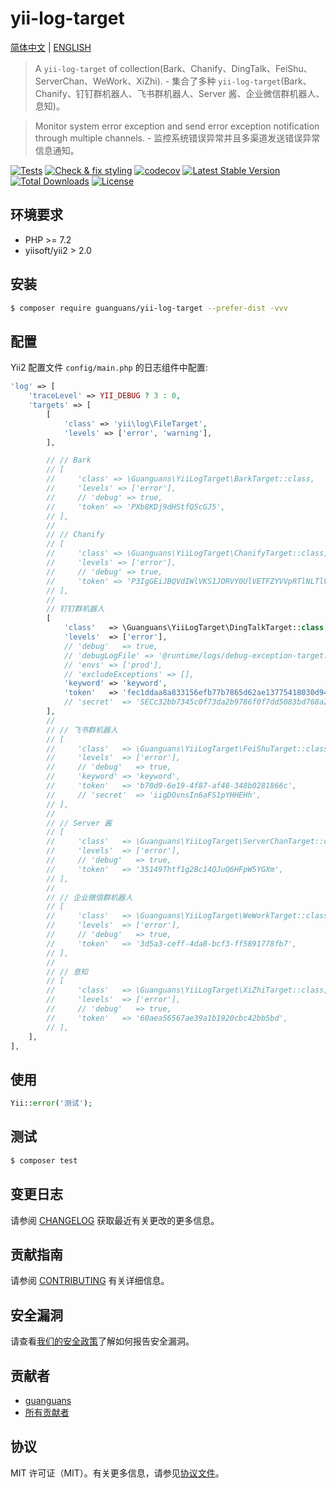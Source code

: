 # yii-log-target

[简体中文](README.md) | [ENGLISH](README-EN.md)

> A `yii-log-target` of collection(Bark、Chanify、DingTalk、FeiShu、ServerChan、WeWork、XiZhi). - 集合了多种 `yii-log-target`(Bark、Chanify、钉钉群机器人、飞书群机器人、Server 酱、企业微信群机器人、息知)。

> Monitor system error exception and send error exception notification through multiple channels. - 监控系统错误异常并且多渠道发送错误异常信息通知。

[![Tests](https://github.com/guanguans/yii-log-target/workflows/Tests/badge.svg)](https://github.com/guanguans/yii-log-target/actions)
[![Check & fix styling](https://github.com/guanguans/yii-log-target/workflows/Check%20&%20fix%20styling/badge.svg)](https://github.com/guanguans/yii-log-target/actions)
[![codecov](https://codecov.io/gh/guanguans/yii-log-target/branch/main/graph/badge.svg?token=URGFAWS6S4)](https://codecov.io/gh/guanguans/yii-log-target)
[![Latest Stable Version](https://poser.pugx.org/guanguans/yii-log-target/v)](//packagist.org/packages/guanguans/yii-log-target)
[![Total Downloads](https://poser.pugx.org/guanguans/yii-log-target/downloads)](//packagist.org/packages/guanguans/yii-log-target)
[![License](https://poser.pugx.org/guanguans/yii-log-target/license)](//packagist.org/packages/guanguans/yii-log-target)

## 环境要求

* PHP >= 7.2
* yiisoft/yii2 > 2.0

## 安装

``` bash
$ composer require guanguans/yii-log-target --prefer-dist -vvv
```

## 配置

Yii2 配置文件 `config/main.php` 的日志组件中配置:

``` php
'log' => [
    'traceLevel' => YII_DEBUG ? 3 : 0,
    'targets' => [
        [
            'class' => 'yii\log\FileTarget',
            'levels' => ['error', 'warning'],
        ],

        // // Bark
        // [
        //     'class' => \Guanguans\YiiLogTarget\BarkTarget::class,
        //     'levels' => ['error'],
        //     // 'debug' => true,
        //     'token' => 'PXb8KDj9dHStfQ5cGJ5',
        // ],
        //
        // // Chanify
        // [
        //     'class' => \Guanguans\YiiLogTarget\ChanifyTarget::class,
        //     'levels' => ['error'],
        //     // 'debug' => true,
        //     'token' => 'P3IgGEiJBQVdIWlVKS1JORVY0UlVETFZYVVpRTlNLTlVZVlZPT1JFGhR7vAyf8Uj5UQhhK4n6QfVzih96QyIECAEQAQ.G4z2i0VZP7lOiCKYif4LOXu3cBdizl-PLWYn_7zrGXQ',
        // ],
        //
        // 钉钉群机器人
        [
            'class'   => \Guanguans\YiiLogTarget\DingTalkTarget::class,
            'levels'  => ['error'],
            // 'debug'   => true,
            // 'debugLogFile' => '@runtime/logs/debug-exception-target.log',
            // 'envs' => ['prod'],
            // 'excludeExceptions' => [],
            'keyword' => 'keyword',
            'token'   => 'fec1ddaa8a833156efb77b7865d62ae13775418030d94d05da08bfca73eeb',
            // 'secret'  => 'SECc32bb7345c0f73da2b9786f0f7dd5083bd768a29b82e6d460149d730eee51730',
        ],
        //
        // // 飞书群机器人
        // [
        //     'class'   => \Guanguans\YiiLogTarget\FeiShuTarget::class,
        //     'levels'  => ['error'],
        //     // 'debug'   => true,
        //     'keyword' => 'keyword',
        //     'token'   => 'b70d9-6e19-4f87-af48-348b0281866c',
        //     // 'secret'  => 'iigDOvnsIn6aFS1pYHHEHh',
        // ],
        //
        // // Server 酱
        // [
        //     'class'   => \Guanguans\YiiLogTarget\ServerChanTarget::class,
        //     'levels'  => ['error'],
        //     // 'debug'   => true,
        //     'token'   => '35149Thtf1g2Bc14QJuQ6HFpW5YGXm',
        // ],
        //
        // // 企业微信群机器人
        // [
        //     'class'   => \Guanguans\YiiLogTarget\WeWorkTarget::class,
        //     'levels'  => ['error'],
        //     // 'debug'   => true,
        //     'token'   => '3d5a3-ceff-4da8-bcf3-ff5891778fb7',
        // ],
        //
        // // 息知
        // [
        //     'class'   => \Guanguans\YiiLogTarget\XiZhiTarget::class,
        //     'levels'  => ['error'],
        //     // 'debug'   => true,
        //     'token'   => '60aea56567ae39a1b1920cbc42bb5bd',
        // ],
    ],
],
```

## 使用

``` php
Yii::error('测试');
```

## 测试

``` bash
$ composer test
```

## 变更日志

请参阅 [CHANGELOG](CHANGELOG.md) 获取最近有关更改的更多信息。

## 贡献指南

请参阅 [CONTRIBUTING](.github/CONTRIBUTING.md) 有关详细信息。

## 安全漏洞

请查看[我们的安全政策](../../security/policy)了解如何报告安全漏洞。

## 贡献者

* [guanguans](https://github.com/guanguans)
* [所有贡献者](../../contributors)

## 协议

MIT 许可证（MIT）。有关更多信息，请参见[协议文件](LICENSE)。
